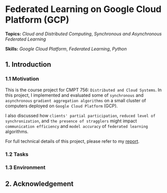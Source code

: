 # Federated Learning on Google Cloud Platform (GCP)

**Topics:** _Cloud and Distributed Computing_, _Synchronous and Asynchronous Federated Learning_

**Skills:** _Google Cloud Platform_, _Federated Learning_, _Python_

## 1. Introduction

### 1.1 Motivation

This is the course project for CMPT 756: `Distributed and Cloud Systems`. In this project, I implemented and evaluated some of `synchronous` and `asynchronous` `gradient aggregation algorithms` on a small cluster of computers deployed on `Google Cloud Platform` (GCP).

I also discussed how `clients' partial participation`, `reduced level of synchronization`, and `the presence of stragglers` might impact `communication efficiency` and `model accuracy` of `federated learning` algorithms.

For full technical details of this project, please refer to my [report](FinalReport.pdf).

### 1.2 Tasks

### 1.3 Environment

## 2. Acknowledgement

